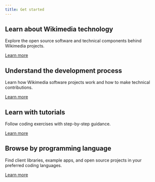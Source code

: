```yaml
---
title: Get started
---
```


## Learn about Wikimedia technology

Explore the open source software and technical components behind Wikimedia projects.

[Learn more](wikimedia-tech.md)

## Understand the development process

Learn how Wikimedia software projects work and how to make technical contributions.

[Learn more](new-dev.md)

## Learn with tutorials

Follow coding exercises with step-by-step guidance.

[Learn more](tutorials.md)

## Browse by programming language

Find client libraries, example apps, and open source projects in your preferred coding languages.

[Learn more](browse-languages.md)

